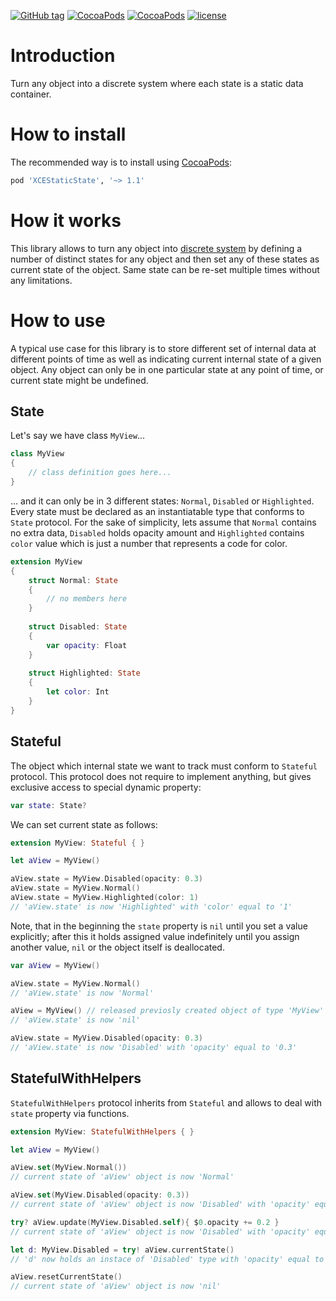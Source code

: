 [![GitHub tag](https://img.shields.io/github/tag/XCEssentials/StaticState.svg)](https://github.com/XCEssentials/StaticState/releases)
[![CocoaPods](https://img.shields.io/cocoapods/v/XCEStaticState.svg)](https://cocoapods.org/?q=XCEStaticState)
[![CocoaPods](https://img.shields.io/cocoapods/p/XCEStaticState.svg)](https://cocoapods.org/?q=XCEStaticState)
[![license](https://img.shields.io/github/license/XCEssentials/StaticState.svg)](https://opensource.org/licenses/MIT)

# Introduction
Turn any object into a discrete system where each state is a static data container.



# How to install

The recommended way is to install using [CocoaPods](https://cocoapods.org/?q=XCEStaticState):

```ruby
pod 'XCEStaticState', '~> 1.1'
```



# How it works

This library allows to turn any object into [discrete system](https://en.wikipedia.org/wiki/Discrete_system) by defining a number of distinct states for any object and then set any of these states as current state of the object. Same state can be re-set multiple times without any limitations.



# How to use

A typical use case for this library is to store different set of internal data at different points of time as well as indicating current internal state of a given object. Any object can only be in one particular state at any point of time, or current state might be undefined.



## State

Let's say we have class `MyView`...

```swift
class MyView
{
	// class definition goes here...
}
```

... and it can only be in 3 different states: `Normal`, `Disabled` or `Highlighted`. Every state must be declared as an instantiatable type that conforms to `State` protocol. For the sake of simplicity, lets assume that `Normal` contains no extra data, `Disabled` holds opacity amount and `Highlighted` contains `color` value which is just a number that represents a code for color.

```swift
extension MyView
{
    struct Normal: State
    {
    	// no members here
    }
    
    struct Disabled: State
    {
        var opacity: Float
    }
    
    struct Highlighted: State
    {
        let color: Int
    }
}
```



## Stateful

The object which internal state we want to track must conform to `Stateful` protocol. This protocol does not require to implement anything, but gives exclusive access to special dynamic property:

```swift
var state: State?
```

We can set current state as follows:

```swift
extension MyView: Stateful { }

let aView = MyView()

aView.state = MyView.Disabled(opacity: 0.3)
aView.state = MyView.Normal()
aView.state = MyView.Highlighted(color: 1)
// 'aView.state' is now 'Highlighted' with 'color' equal to '1'
```

Note, that in the beginning the `state` property is `nil` until you set a value explicitly; after this it holds assigned value indefinitely until you assign another value, `nil` or the object itself is deallocated.

```swift
var aView = MyView()

aView.state = MyView.Normal()
// 'aView.state' is now 'Normal'

aView = MyView() // released previosly created object of type 'MyView'
// 'aView.state' is now 'nil'

aView.state = MyView.Disabled(opacity: 0.3)
// 'aView.state' is now 'Disabled' with 'opacity' equal to '0.3'
```



## StatefulWithHelpers

`StatefulWithHelpers` protocol inherits from `Stateful` and allows to deal with `state` property via functions.

```swift
extension MyView: StatefulWithHelpers { }

let aView = MyView()

aView.set(MyView.Normal())
// current state of 'aView' object is now 'Normal'

aView.set(MyView.Disabled(opacity: 0.3))
// current state of 'aView' object is now 'Disabled' with 'opacity' equal to '0.3'

try? aView.update(MyView.Disabled.self){ $0.opacity += 0.2 }
// current state of 'aView' object is now 'Disabled' with 'opacity' equal to '0.5'

let d: MyView.Disabled = try! aView.currentState()
// 'd' now holds an instace of 'Disabled' type with 'opacity' equal to '0.5'

aView.resetCurrentState()
// current state of 'aView' object is now 'nil'
```

